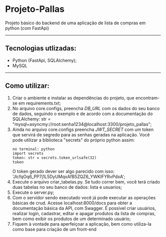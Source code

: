 # Projeto-Pallas
Projeto básico do backend de uma aplicação de lista de compras em python (com FastApi)
<hr>

## Tecnologias utlizadas:
* Python (FastApi, SQLAlchemy);
* MySQL
<hr>

## Como utilizar:
1. Criar o ambiente e instalar as dependências do projeto, que encontram-se em requirements.txt;
2. No arquivo core.configs, preencha <i>DB_URL</i> com os dados do seu banco de dados, seguindo o exemplo e de acordo com a documentação do SQLAlchemy: str = "mysql+asyncmy://root:senha1234@localhost:3300/projeto_pallas";
3. Ainda no arquivo core.configs preencha <i>JWT_SECRET</i> com um token que servirá de segredo para as senhas geradas na aplicação. Você pode utilizar a biblioteca "secrets" do próprio python assim:
    ~~~ 
    no terminal: python 
    import secrets
    token: str = secrets.token_urlsafe(32)
    token
    ~~~
    O token gerado dever ser algo parecido com isso: 'JlcfqOq6_PP7j1L5DyUMqxAfB5ZQZ6_YWKIFYRvPdxA';
4. Execute o arquivo criar_tabelas.py. Se tudo correr bem, você terá criado duas tabelas no seu banco de dados: lista e usuarios;
5. Execute o server.py;
6. Com o servidor sendo executado você já pode executar as operações básicas de crud. Acesse localhost:8000/docs para obter a documentação básica da API, com Swagger. É possível criar usuários, realizar login, cadastrar, editar e apagar produtos da lista de compras, bem como exibir os produtos de um determinado usuário;
7. Fiquem à vontade para aperfeiçoar a aplicação, bem como utiliza-la como base para criação de um front-end
